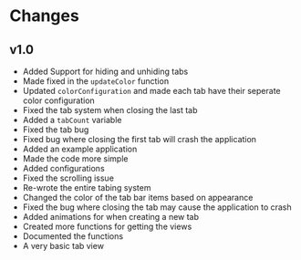 #  Changes

## v1.0
- Added Support for hiding and unhiding tabs
- Made fixed in the `updateColor` function
- Updated `colorConfiguration` and made each tab have their seperate color configuration
- Fixed the tab system when closing the last tab
- Added a `tabCount` variable
- Fixed the tab bug
- Fixed bug where closing the first tab will crash the application
- Added an example application
- Made the code more simple
- Added configurations
- Fixed the scrolling issue
- Re-wrote the entire tabing system
- Changed the color of the tab bar items based on appearance
- Fixed the bug where closing the tab may cause the application to crash
- Added animations for when creating a new tab
- Created more functions for getting the views
- Documented the functions
- A very basic tab view

